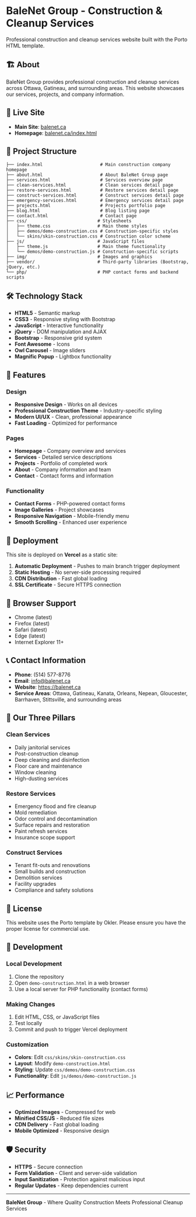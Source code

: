 # BaleNet Group - Construction & Cleanup Services

Professional construction and cleanup services website built with the Porto HTML template.

## 🏗️ About

BaleNet Group provides professional construction and cleanup services across Ottawa, Gatineau, and surrounding areas. This website showcases our services, projects, and company information.

## 🚀 Live Site

- **Main Site**: [balenet.ca](https://balenet.ca)
- **Homepage**: [balenet.ca/index.html](https://balenet.ca/index.html)

## 📁 Project Structure

```
├── index.html                      # Main construction company homepage
├── about.html                      # About BaleNet Group page
├── services.html                   # Services overview page
├── clean-services.html             # Clean services detail page
├── restore-services.html           # Restore services detail page
├── construct-services.html         # Construct services detail page
├── emergency-services.html         # Emergency services detail page
├── projects.html                   # Projects portfolio page
├── blog.html                       # Blog listing page
├── contact.html                    # Contact page
├── css/                           # Stylesheets
│   ├── theme.css                  # Main theme styles
│   ├── demos/demo-construction.css # Construction-specific styles
│   └── skins/skin-construction.css # Construction color scheme
├── js/                            # JavaScript files
│   ├── theme.js                   # Main theme functionality
│   └── demos/demo-construction.js # Construction-specific scripts
├── img/                           # Images and graphics
├── vendor/                        # Third-party libraries (Bootstrap, jQuery, etc.)
└── php/                           # PHP contact forms and backend scripts
```

## 🛠️ Technology Stack

- **HTML5** - Semantic markup
- **CSS3** - Responsive styling with Bootstrap
- **JavaScript** - Interactive functionality
- **jQuery** - DOM manipulation and AJAX
- **Bootstrap** - Responsive grid system
- **Font Awesome** - Icons
- **Owl Carousel** - Image sliders
- **Magnific Popup** - Lightbox functionality

## 🎨 Features

### Design
- **Responsive Design** - Works on all devices
- **Professional Construction Theme** - Industry-specific styling
- **Modern UI/UX** - Clean, professional appearance
- **Fast Loading** - Optimized for performance

### Pages
- **Homepage** - Company overview and services
- **Services** - Detailed service descriptions
- **Projects** - Portfolio of completed work
- **About** - Company information and team
- **Contact** - Contact forms and information

### Functionality
- **Contact Forms** - PHP-powered contact forms
- **Image Galleries** - Project showcases
- **Responsive Navigation** - Mobile-friendly menu
- **Smooth Scrolling** - Enhanced user experience

## 🚀 Deployment

This site is deployed on **Vercel** as a static site:

1. **Automatic Deployment** - Pushes to main branch trigger deployment
2. **Static Hosting** - No server-side processing required
3. **CDN Distribution** - Fast global loading
4. **SSL Certificate** - Secure HTTPS connection

## 📱 Browser Support

- Chrome (latest)
- Firefox (latest)
- Safari (latest)
- Edge (latest)
- Internet Explorer 11+

## 📞 Contact Information

- **Phone**: (514) 577-8776
- **Email**: info@balenet.ca
- **Website**: https://balenet.ca
- **Service Areas**: Ottawa, Gatineau, Kanata, Orleans, Nepean, Gloucester, Barrhaven, Stittsville, and surrounding areas

## 🎯 Our Three Pillars

### Clean Services
- Daily janitorial services
- Post-construction cleanup
- Deep cleaning and disinfection
- Floor care and maintenance
- Window cleaning
- High-dusting services

### Restore Services
- Emergency flood and fire cleanup
- Mold remediation
- Odor control and decontamination
- Surface repairs and restoration
- Paint refresh services
- Insurance scope support

### Construct Services
- Tenant fit-outs and renovations
- Small builds and construction
- Demolition services
- Facility upgrades
- Compliance and safety solutions

## 📄 License

This website uses the Porto template by Okler. Please ensure you have the proper license for commercial use.

## 🔧 Development

### Local Development
1. Clone the repository
2. Open `demo-construction.html` in a web browser
3. Use a local server for PHP functionality (contact forms)

### Making Changes
1. Edit HTML, CSS, or JavaScript files
2. Test locally
3. Commit and push to trigger Vercel deployment

### Customization
- **Colors**: Edit `css/skins/skin-construction.css`
- **Layout**: Modify `demo-construction.html`
- **Styling**: Update `css/demos/demo-construction.css`
- **Functionality**: Edit `js/demos/demo-construction.js`

## 📈 Performance

- **Optimized Images** - Compressed for web
- **Minified CSS/JS** - Reduced file sizes
- **CDN Delivery** - Fast global loading
- **Mobile Optimized** - Responsive design

## 🛡️ Security

- **HTTPS** - Secure connection
- **Form Validation** - Client and server-side validation
- **Input Sanitization** - Protection against malicious input
- **Regular Updates** - Keep dependencies current

---

**BaleNet Group** - Where Quality Construction Meets Professional Cleanup Services
